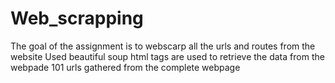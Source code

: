 # Web_scrapping
The goal of the assignment is to webscarp all the urls and routes from the website
Used beautiful soup
html tags are used to retrieve the data from the webpade
101 urls gathered from the complete webpage
